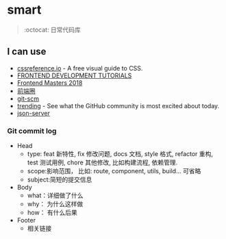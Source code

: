 # smart

> :octocat: 日常代码库

## I can use

- [cssreference.io](https://cssreference.io/) - A free visual guide to CSS.
- [FRONTEND DEVELOPMENT TUTORIALS](https://flaviocopes.com/)
- [Frontend Masters 2018](https://frontendmasters.com/books/front-end-handbook/2018/)
- [前端圈](https://fequan.com/)
- [git-scm](https://git-scm.com/book/zh/v2)
- [trending](https://github.com/trending) - See what the GitHub community is most excited about today.
- [json-server](https://github.com/typicode/json-server)

### Git commit log
* Head
  * type: feat 新特性, fix 修改问题, docs 文档, style 格式, refactor 重构, test 测试用例, chore 其他修改, 比如构建流程, 依赖管理.
  * scope:影响范围， 比如: route, component, utils, build... 可省略
  * subject:简短的提交信息
* Body
  * what：详细做了什么
  * why： 为什么这样做
  * how： 有什么后果
* Footer
  * 相关链接
